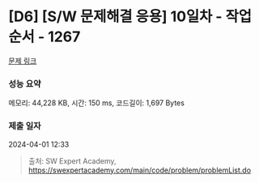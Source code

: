 # [D6] [S/W 문제해결 응용] 10일차 - 작업순서 - 1267 

[문제 링크](https://swexpertacademy.com/main/code/problem/problemDetail.do?contestProbId=AV18TrIqIwUCFAZN) 

### 성능 요약

메모리: 44,228 KB, 시간: 150 ms, 코드길이: 1,697 Bytes

### 제출 일자

2024-04-01 12:33



> 출처: SW Expert Academy, https://swexpertacademy.com/main/code/problem/problemList.do